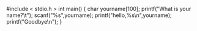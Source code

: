 #include < stdio.h >
int main()
{
  char yourname[100];
   printf("What is your name?\t");
   scanf("%s",yourname);
   printf("hello,%s\n",yourname);
   printf("Goodbye\n");
}
